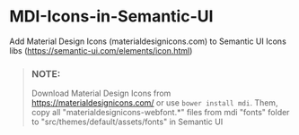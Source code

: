 # MDI-Icons-in-Semantic-UI
Add Material Design Icons (materialdesignicons.com) to Semantic UI Icons libs (https://semantic-ui.com/elements/icon.html)

> ### NOTE:
> Download Material Design Icons from https://materialdesignicons.com/ or use `bower install mdi`. 
Them, copy all "materialdesignicons-webfont.*" files from mdi "fonts" folder to "src/themes/default/assets/fonts" in Semantic UI

